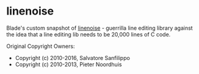 # linenoise

Blade's custom snapshot of [linenoise](http://github.com/antirez/linenoise) - guerrilla line editing library against the idea that a line editing lib needs to be 20,000 lines of C code.

Original Copyright Owners:

- Copyright (c) 2010-2016, Salvatore Sanfilippo <antirez at gmail dot com>
- Copyright (c) 2010-2013, Pieter Noordhuis <pcnoordhuis at gmail dot com>